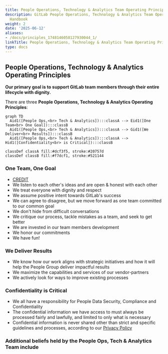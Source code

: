 ```yaml
---
title: People Operations, Technology & Analytics Team Operating Principles
description: GitLab People Operations, Technology & Analytics Team Operating Principles
  Handbook
weight: 2
date: '2025-06-12'
aliases:
- /docs/principles_1748146058127930044_1/
linkTitle: People Operations, Technology & Analytics Team Operating Principles
type: docs
---
```


## People Operations, Technology & Analytics Operating Principles

**Our primary goal is to support GitLab team members through their entire lifecycle with dignity.**

There are three **People Operations, Technology & Analytics Operating Principles**:

```mermaid
graph TD
  Aid1([People Ops,<br> Tech & Analytics]):::classA --> Eid1([One Team<br> One Goal]):::classB
  Aid1([People Ops,<br> Tech & Analytics]):::classA --> Gid1([We Deliver<br> Results]):::classB
  Aid1([People Ops,<br> Tech & Analytics]):::classA --> Hid1([Confidentiality<br> is Critical]):::classB

classDef classA fill:#dcf3f5, stroke:#20757d
classDef classB fill:#f7dcf1, stroke:#521144
```

### One Team, One Goal

- [CREDIT](/handbook/values/#credit)
- We listen to each other's ideas and are open & honest with each other
- We treat everyone with dignity and respect
- We assume positive intent towards GitLab's success
- We can agree to disagree, but we move forward as one team committed to our common goal
- We don't hide from difficult conversations
- We critique our process, tackle mistakes as a team, and seek to get better
- We are invested in our team members development
- We honor our commitments
- We have fun!

### We Deliver Results

- We know how our work aligns with strategic initiatives and how it will help the People Group deliver impactful results
- We maximize the capabilities and services of our vendor-partners
- We actively look for ways to improve existing processes

### Confidentiality is Critical

- We all have a responsibility for People Data Security, Compliance and Confidentiality
- The confidential information we have access to must always be processed fairly and lawfully, and limited to only what is necessary
- Confidential information is never shared other than strict and specific guidelines and processes, according to our [Privacy Policy](/handbook/legal/privacy/employee-privacy-policy/)

### Additional beliefs held by the People Ops, Tech & Analytics Team include
